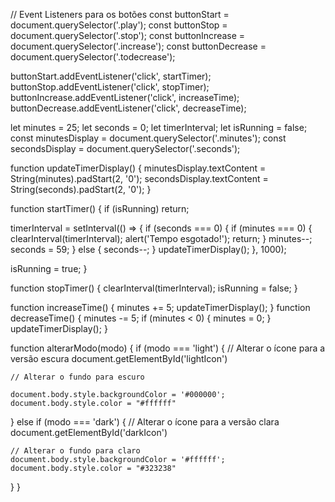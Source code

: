 // Event Listeners para os botões
const buttonStart = document.querySelector('.play');
const buttonStop = document.querySelector('.stop');
const buttonIncrease = document.querySelector('.increase');
const buttonDecrease = document.querySelector('.todecrease');

buttonStart.addEventListener('click', startTimer);
buttonStop.addEventListener('click', stopTimer);
buttonIncrease.addEventListener('click', increaseTime);
buttonDecrease.addEventListener('click', decreaseTime);

let minutes = 25;
let seconds = 0;
let timerInterval;
let isRunning = false;
const minutesDisplay = document.querySelector('.minutes');
const secondsDisplay = document.querySelector('.seconds');

function updateTimerDisplay() {
  minutesDisplay.textContent = String(minutes).padStart(2, '0');
  secondsDisplay.textContent = String(seconds).padStart(2, '0');
}

function startTimer() {
  if (isRunning) return;
  
  timerInterval = setInterval(() => {
    if (seconds === 0) {
      if (minutes === 0) {
        clearInterval(timerInterval);
        alert('Tempo esgotado!');
        return;
      }
      minutes--;
      seconds = 59;
    } else {
      seconds--;
    }
    updateTimerDisplay();
  }, 1000);
  
  isRunning = true;
}

function stopTimer() {
  clearInterval(timerInterval);
  isRunning = false;
}

function increaseTime() {
  minutes += 5;
  updateTimerDisplay();
}
function decreaseTime() {
  minutes -= 5;
  if (minutes < 0) {
    minutes = 0;
  }
  updateTimerDisplay();
}


function alterarModo(modo) {
  if (modo === 'light') {
    // Alterar o ícone para a versão escura
    document.getElementById('lightIcon')

    // Alterar o fundo para escuro
   
    document.body.style.backgroundColor = '#000000';
    document.body.style.color = "#ffffff"
 
  
 
  
 
  
  } else if (modo === 'dark') {
    // Alterar o ícone para a versão clara
    document.getElementById('darkIcon')
   

    // Alterar o fundo para claro
    document.body.style.backgroundColor = '#ffffff';
    document.body.style.color = "#323238"
   
   
    
  }
}